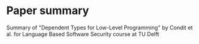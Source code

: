 # Paper summary
Summary of "Dependent Types for Low-Level Programming" by Condit et al. for Language Based Software Security course at TU Delft
